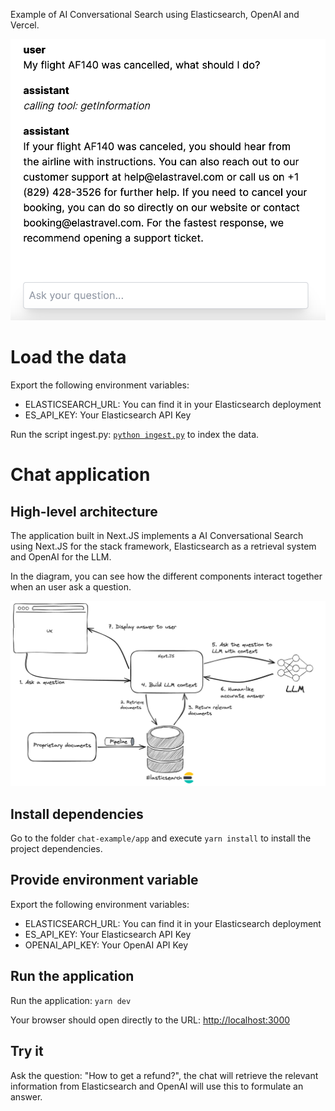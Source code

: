 Example of AI Conversational Search using Elasticsearch, OpenAI and Vercel. 

![View of the application](images/app.png)

# Load the data

Export the following environment variables: 
- ELASTICSEARCH_URL: You can find it in your Elasticsearch deployment
- ES_API_KEY: Your Elasticsearch API Key

Run the script ingest.py: [`python ingest.py`](ingest.py) to index the data. 

# Chat application

## High-level architecture 

The application built in Next.JS implements a AI Conversational Search using Next.JS for the stack framework, Elasticsearch as a retrieval system and OpenAI for the LLM.

In the diagram, you can see how the different components interact together when an user ask a question. 

![High-level architecture](images/architecture.png)

## Install dependencies

Go to the folder `chat-example/app` and execute `yarn install` to install the project dependencies. 

## Provide environment variable

Export the following environment variables: 
- ELASTICSEARCH_URL: You can find it in your Elasticsearch deployment
- ES_API_KEY: Your Elasticsearch API Key
- OPENAI_API_KEY: Your OpenAI API Key

## Run the application 

Run the application: `yarn dev` 

Your browser should open directly to the URL: [http://localhost:3000](http://localhost:3000)

## Try it 

Ask the question: "How to get a refund?", the chat will retrieve the relevant information from Elasticsearch and OpenAI will use this to formulate an answer. 


